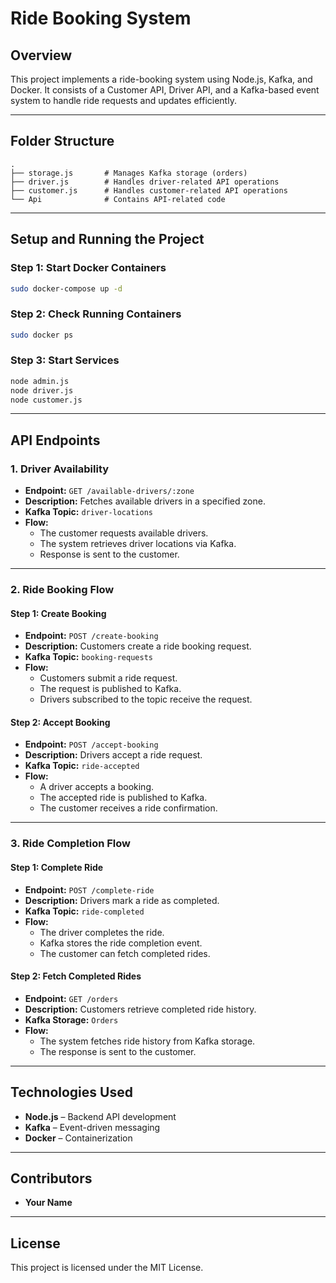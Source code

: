# Ride Booking System

## Overview

This project implements a ride-booking system using Node.js, Kafka, and Docker. It consists of a Customer API, Driver API, and a Kafka-based event system to handle ride requests and updates efficiently.

---

## Folder Structure

```
.
├── storage.js       # Manages Kafka storage (orders)
├── driver.js        # Handles driver-related API operations
├── customer.js      # Handles customer-related API operations
└── Api              # Contains API-related code
```

---

## Setup and Running the Project

### Step 1: Start Docker Containers

```sh
sudo docker-compose up -d
```

### Step 2: Check Running Containers

```sh
sudo docker ps
```

### Step 3: Start Services

```sh
node admin.js
node driver.js
node customer.js
```

---

## API Endpoints

### 1. Driver Availability

- **Endpoint:** `GET /available-drivers/:zone`
- **Description:** Fetches available drivers in a specified zone.
- **Kafka Topic:** `driver-locations`
- **Flow:**
  - The customer requests available drivers.
  - The system retrieves driver locations via Kafka.
  - Response is sent to the customer.

---

### 2. Ride Booking Flow

#### Step 1: Create Booking

- **Endpoint:** `POST /create-booking`
- **Description:** Customers create a ride booking request.
- **Kafka Topic:** `booking-requests`
- **Flow:**
  - Customers submit a ride request.
  - The request is published to Kafka.
  - Drivers subscribed to the topic receive the request.

#### Step 2: Accept Booking

- **Endpoint:** `POST /accept-booking`
- **Description:** Drivers accept a ride request.
- **Kafka Topic:** `ride-accepted`
- **Flow:**
  - A driver accepts a booking.
  - The accepted ride is published to Kafka.
  - The customer receives a ride confirmation.

---

### 3. Ride Completion Flow

#### Step 1: Complete Ride

- **Endpoint:** `POST /complete-ride`
- **Description:** Drivers mark a ride as completed.
- **Kafka Topic:** `ride-completed`
- **Flow:**
  - The driver completes the ride.
  - Kafka stores the ride completion event.
  - The customer can fetch completed rides.

#### Step 2: Fetch Completed Rides

- **Endpoint:** `GET /orders`
- **Description:** Customers retrieve completed ride history.
- **Kafka Storage:** `Orders`
- **Flow:**
  - The system fetches ride history from Kafka storage.
  - The response is sent to the customer.

---

## Technologies Used

- **Node.js** – Backend API development
- **Kafka** – Event-driven messaging
- **Docker** – Containerization

---

## Contributors

- **Your Name**

---

## License

This project is licensed under the MIT License.

